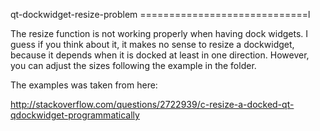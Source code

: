 qt-dockwidget-resize-problem
=============================l


The resize function is not working properly when having dock widgets. I guess if you think about it, it makes no sense to resize a dockwidget, because
it depends when it is docked at least in one direction. However, you can adjust the sizes following the example in the folder.


The examples was taken from here:


http://stackoverflow.com/questions/2722939/c-resize-a-docked-qt-qdockwidget-programmatically





